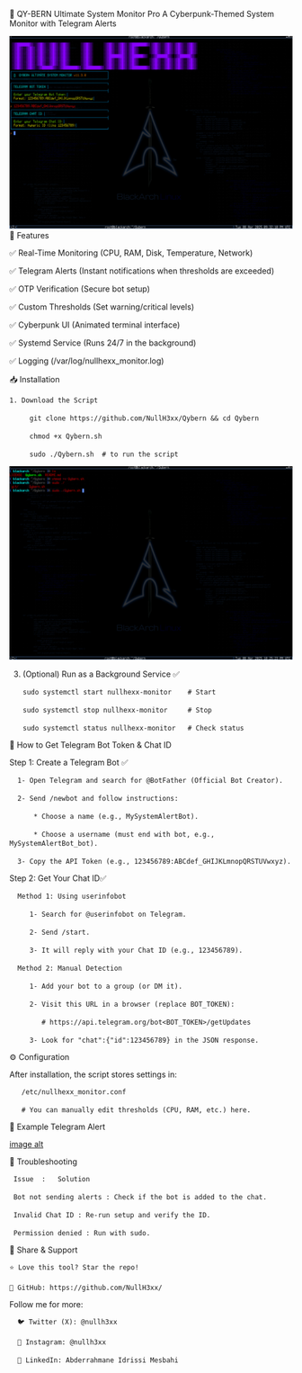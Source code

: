 🔧 QY-BERN Ultimate System Monitor Pro
A Cyberpunk-Themed System Monitor with Telegram Alerts

![image alt](https://github.com/NullH3xx/Qybern/blob/main/demo.PNG?raw=true)
🌟 Features

   ✅ Real-Time Monitoring (CPU, RAM, Disk, Temperature, Network)

   ✅ Telegram Alerts (Instant notifications when thresholds are exceeded)

   ✅ OTP Verification (Secure bot setup)

   ✅ Custom Thresholds (Set warning/critical levels)

   ✅ Cyberpunk UI (Animated terminal interface)

   ✅ Systemd Service (Runs 24/7 in the background)

   ✅ Logging (/var/log/nullhexx_monitor.log)

📥 Installation

    1. Download the Script

         git clone https://github.com/NullH3xx/Qybern && cd Qybern
  
         chmod +x Qybern.sh 

         sudo ./Qybern.sh  # to run the script

![image alt](https://github.com/NullH3xx/Qybern/blob/main/sudo.PNG?raw=true)

3. (Optional) Run as a Background Service ✅

       sudo systemctl start nullhexx-monitor    # Start
   
       sudo systemctl stop nullhexx-monitor     # Stop
   
       sudo systemctl status nullhexx-monitor   # Check status

🤖 How to Get Telegram Bot Token & Chat ID

   Step 1: Create a Telegram Bot ✅

      1- Open Telegram and search for @BotFather (Official Bot Creator).

      2- Send /newbot and follow instructions:

          * Choose a name (e.g., MySystemAlertBot).

          * Choose a username (must end with bot, e.g., MySystemAlertBot_bot).

      3- Copy the API Token (e.g., 123456789:ABCdef_GHIJKLmnopQRSTUVwxyz).

   Step 2: Get Your Chat ID✅

      Method 1: Using userinfobot

         1- Search for @userinfobot on Telegram.

         2- Send /start.

         3- It will reply with your Chat ID (e.g., 123456789).
         
      Method 2: Manual Detection
      
         1- Add your bot to a group (or DM it).

         2- Visit this URL in a browser (replace BOT_TOKEN):

            # https://api.telegram.org/bot<BOT_TOKEN>/getUpdates

         3- Look for "chat":{"id":123456789} in the JSON response.

⚙️ Configuration

   After installation, the script stores settings in:

       /etc/nullhexx_monitor.conf

       # You can manually edit thresholds (CPU, RAM, etc.) here.

📜 Example Telegram Alert

   [image alt](https://github.com/NullH3xx/Qybern/blob/main/Telegram%20alers.png?raw=true)

📌 Troubleshooting

     Issue  :	Solution

     Bot not sending alerts	: Check if the bot is added to the chat.

     Invalid Chat ID : Re-run setup and verify the ID.

     Permission denied : Run with sudo.

 📢 Share & Support
 
    ⭐ Love this tool? Star the repo!

    🔗 GitHub: https://github.com/NullH3xx/

Follow me for more:

      🐦 Twitter (X): @nullh3xx

      📸 Instagram: @nullh3xx

      💼 LinkedIn: Abderrahmane Idrissi Mesbahi



   
      


